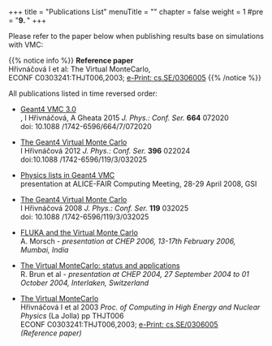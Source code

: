 +++
title = "Publications List"
menuTitle = ""
chapter = false
weight = 1
#pre = "<b>9. </b>"
+++

Please refer to the paper below when publishing results base on simulations with VMC:

{{% notice info %}}
**Reference paper**\
Hřivnáčová I et al: The Virtual MonteCarlo,\
ECONF C0303241:THJT006,2003; [e-Print: cs.SE/0306005](https://arxiv.org/abs/cs/0306005)
{{% /notice %}}

All publications listed in time reversed order:

- [Geant4 VMC 3.0](https://iopscience.iop.org/article/10.1088/1742-6596/664/7/072020)<br>,
  I Hřivnáčová, A Gheata 2015 *J. Phys.: Conf. Ser.* **664** 072020 <br>
  doi: 10.1088 /1742-6596/664/7/072020

- [The Geant4 Virtual Monte Carlo](http://iopscience.iop.org/1742-6596/396/2/022024) <br>
  I Hřivnáčová 2012 *J. Phys.: Conf. Ser.* **396** 022024 <br>
  doi:10.1088 /1742-6596/119/3/032025 <br>

- [Physics lists in Geant4 VMC](http://indico.cern.ch/conferenceDisplay.py?confId=30789)<br>
    presentation at ALICE-FAIR Computing Meeting, 28-29 April 2008, GSI

- [The Geant4 Virtual Monte Carlo](http://iopscience.iop.org/1742-6596/119/3/032025)<br>
  I Hřivnáčová 2008 *J. Phys.: Conf. Ser.* **119** 032025 <br>
  doi: 10.1088 /1742-6596/119/3/032025 <br>

- [FLUKA and the Virtual Monte Carlo](http://indico.cern.ch/contributionDisplay.py?contribId=387&sessionId=3&confId=048) <br>
  A. Morsch - *presentation at CHEP 2006, 13-17th February 2006, Mumbai, India* <br>

- [The Virtual MonteCarlo: status and applications](http://indico.cern.ch/contributionDisplay.py?contribId=433&sessionId=4&confId=0) <br>
  R. Brun et al - *presentation at CHEP 2004, 27 September 2004 to 01 October 2004, Interlaken, Switzerland* <br>

- [The Virtual MonteCarlo](http://www.slac.stanford.edu/econf/C0303241/proc/papers/THJT006.PDF) <br>
  Hřivnáčová I et al 2003 *Proc. of Computing in High Energy and Nuclear Physics* (La Jolla) pp THJT006 <br>
  ECONF C0303241:THJT006,2003; [e-Print: cs.SE/0306005](https://arxiv.org/abs/cs/0306005)<br>
  *(Reference paper)*
